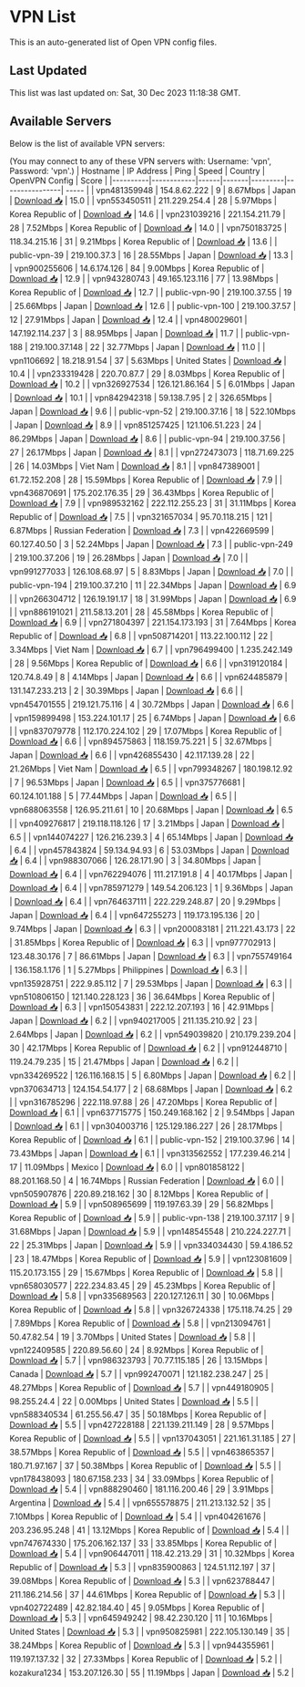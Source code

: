 # VPN List

This is an auto-generated list of Open VPN config files.

## Last Updated

This list was last updated on: Sat, 30 Dec 2023 11:18:38 GMT.

## Available Servers

Below is the list of available VPN servers:

(You may connect to any of these VPN servers with: Username: 'vpn', Password: 'vpn'.)
| Hostname | IP Address | Ping | Speed | Country | OpenVPN Config | Score |
|----------|------------|------|-------|---------|----------------| ----- |
| vpn481359948 | 154.8.62.222 | 9 | 8.67Mbps | Japan | [Download 📥](./configs/server_0_JP.ovpn) | 15.0 |
| vpn553450511 | 211.229.254.4 | 28 | 5.97Mbps | Korea Republic of | [Download 📥](./configs/server_1_KR.ovpn) | 14.6 |
| vpn231039216 | 221.154.211.79 | 28 | 7.52Mbps | Korea Republic of | [Download 📥](./configs/server_2_KR.ovpn) | 14.0 |
| vpn750183725 | 118.34.215.16 | 31 | 9.21Mbps | Korea Republic of | [Download 📥](./configs/server_3_KR.ovpn) | 13.6 |
| public-vpn-39 | 219.100.37.3 | 16 | 28.55Mbps | Japan | [Download 📥](./configs/server_4_JP.ovpn) | 13.3 |
| vpn900255606 | 14.6.174.126 | 84 | 9.00Mbps | Korea Republic of | [Download 📥](./configs/server_5_KR.ovpn) | 12.9 |
| vpn943280743 | 49.165.123.116 | 77 | 13.98Mbps | Korea Republic of | [Download 📥](./configs/server_6_KR.ovpn) | 12.7 |
| public-vpn-90 | 219.100.37.55 | 19 | 25.66Mbps | Japan | [Download 📥](./configs/server_7_JP.ovpn) | 12.6 |
| public-vpn-100 | 219.100.37.57 | 12 | 27.91Mbps | Japan | [Download 📥](./configs/server_8_JP.ovpn) | 12.4 |
| vpn480029601 | 147.192.114.237 | 3 | 88.95Mbps | Japan | [Download 📥](./configs/server_9_JP.ovpn) | 11.7 |
| public-vpn-188 | 219.100.37.148 | 22 | 32.77Mbps | Japan | [Download 📥](./configs/server_10_JP.ovpn) | 11.0 |
| vpn1106692 | 18.218.91.54 | 37 | 5.63Mbps | United States | [Download 📥](./configs/server_11_US.ovpn) | 10.4 |
| vpn233319428 | 220.70.87.7 | 29 | 8.03Mbps | Korea Republic of | [Download 📥](./configs/server_12_KR.ovpn) | 10.2 |
| vpn326927534 | 126.121.86.164 | 5 | 6.01Mbps | Japan | [Download 📥](./configs/server_13_JP.ovpn) | 10.1 |
| vpn842942318 | 59.138.7.95 | 2 | 326.65Mbps | Japan | [Download 📥](./configs/server_14_JP.ovpn) | 9.6 |
| public-vpn-52 | 219.100.37.16 | 18 | 522.10Mbps | Japan | [Download 📥](./configs/server_15_JP.ovpn) | 8.9 |
| vpn851257425 | 121.106.51.223 | 24 | 86.29Mbps | Japan | [Download 📥](./configs/server_16_JP.ovpn) | 8.6 |
| public-vpn-94 | 219.100.37.56 | 27 | 26.17Mbps | Japan | [Download 📥](./configs/server_17_JP.ovpn) | 8.1 |
| vpn272473073 | 118.71.69.225 | 26 | 14.03Mbps | Viet Nam | [Download 📥](./configs/server_18_VN.ovpn) | 8.1 |
| vpn847389001 | 61.72.152.208 | 28 | 15.59Mbps | Korea Republic of | [Download 📥](./configs/server_19_KR.ovpn) | 7.9 |
| vpn436870691 | 175.202.176.35 | 29 | 36.43Mbps | Korea Republic of | [Download 📥](./configs/server_20_KR.ovpn) | 7.9 |
| vpn989532162 | 222.112.255.23 | 31 | 31.11Mbps | Korea Republic of | [Download 📥](./configs/server_21_KR.ovpn) | 7.5 |
| vpn321657034 | 95.70.118.215 | 121 | 6.87Mbps | Russian Federation | [Download 📥](./configs/server_22_RU.ovpn) | 7.3 |
| vpn422669599 | 60.127.40.50 | 3 | 52.24Mbps | Japan | [Download 📥](./configs/server_23_JP.ovpn) | 7.3 |
| public-vpn-249 | 219.100.37.206 | 19 | 26.28Mbps | Japan | [Download 📥](./configs/server_24_JP.ovpn) | 7.0 |
| vpn991277033 | 126.108.68.97 | 5 | 8.83Mbps | Japan | [Download 📥](./configs/server_25_JP.ovpn) | 7.0 |
| public-vpn-194 | 219.100.37.210 | 11 | 22.34Mbps | Japan | [Download 📥](./configs/server_26_JP.ovpn) | 6.9 |
| vpn266304712 | 126.19.191.17 | 18 | 31.99Mbps | Japan | [Download 📥](./configs/server_27_JP.ovpn) | 6.9 |
| vpn886191021 | 211.58.13.201 | 28 | 45.58Mbps | Korea Republic of | [Download 📥](./configs/server_28_KR.ovpn) | 6.9 |
| vpn271804397 | 221.154.173.193 | 31 | 7.64Mbps | Korea Republic of | [Download 📥](./configs/server_29_KR.ovpn) | 6.8 |
| vpn508714201 | 113.22.100.112 | 22 | 3.34Mbps | Viet Nam | [Download 📥](./configs/server_30_VN.ovpn) | 6.7 |
| vpn796499400 | 1.235.242.149 | 28 | 9.56Mbps | Korea Republic of | [Download 📥](./configs/server_31_KR.ovpn) | 6.6 |
| vpn319120184 | 120.74.8.49 | 8 | 4.14Mbps | Japan | [Download 📥](./configs/server_32_JP.ovpn) | 6.6 |
| vpn624485879 | 131.147.233.213 | 2 | 30.39Mbps | Japan | [Download 📥](./configs/server_33_JP.ovpn) | 6.6 |
| vpn454701555 | 219.121.75.116 | 4 | 30.72Mbps | Japan | [Download 📥](./configs/server_34_JP.ovpn) | 6.6 |
| vpn159899498 | 153.224.101.17 | 25 | 6.74Mbps | Japan | [Download 📥](./configs/server_35_JP.ovpn) | 6.6 |
| vpn837079778 | 112.170.224.102 | 29 | 17.07Mbps | Korea Republic of | [Download 📥](./configs/server_36_KR.ovpn) | 6.6 |
| vpn894575863 | 118.159.75.221 | 5 | 32.67Mbps | Japan | [Download 📥](./configs/server_37_JP.ovpn) | 6.6 |
| vpn426855430 | 42.117.139.28 | 22 | 21.26Mbps | Viet Nam | [Download 📥](./configs/server_38_VN.ovpn) | 6.5 |
| vpn799348267 | 180.198.12.92 | 7 | 96.53Mbps | Japan | [Download 📥](./configs/server_39_JP.ovpn) | 6.5 |
| vpn375776681 | 60.124.101.188 | 5 | 77.44Mbps | Japan | [Download 📥](./configs/server_40_JP.ovpn) | 6.5 |
| vpn688063558 | 126.95.211.61 | 10 | 20.68Mbps | Japan | [Download 📥](./configs/server_41_JP.ovpn) | 6.5 |
| vpn409276817 | 219.118.118.126 | 17 | 3.21Mbps | Japan | [Download 📥](./configs/server_42_JP.ovpn) | 6.5 |
| vpn144074227 | 126.216.239.3 | 4 | 65.14Mbps | Japan | [Download 📥](./configs/server_43_JP.ovpn) | 6.4 |
| vpn457843824 | 59.134.94.93 | 6 | 53.03Mbps | Japan | [Download 📥](./configs/server_44_JP.ovpn) | 6.4 |
| vpn988307066 | 126.28.171.90 | 3 | 34.80Mbps | Japan | [Download 📥](./configs/server_45_JP.ovpn) | 6.4 |
| vpn762294076 | 111.217.191.8 | 4 | 40.17Mbps | Japan | [Download 📥](./configs/server_46_JP.ovpn) | 6.4 |
| vpn785971279 | 149.54.206.123 | 1 | 9.36Mbps | Japan | [Download 📥](./configs/server_47_JP.ovpn) | 6.4 |
| vpn764637111 | 222.229.248.87 | 20 | 9.29Mbps | Japan | [Download 📥](./configs/server_48_JP.ovpn) | 6.4 |
| vpn647255273 | 119.173.195.136 | 20 | 9.74Mbps | Japan | [Download 📥](./configs/server_49_JP.ovpn) | 6.3 |
| vpn200083181 | 211.221.43.173 | 22 | 31.85Mbps | Korea Republic of | [Download 📥](./configs/server_50_KR.ovpn) | 6.3 |
| vpn977702913 | 123.48.30.176 | 7 | 86.61Mbps | Japan | [Download 📥](./configs/server_51_JP.ovpn) | 6.3 |
| vpn755749164 | 136.158.1.176 | 1 | 5.27Mbps | Philippines | [Download 📥](./configs/server_52_PH.ovpn) | 6.3 |
| vpn135928751 | 222.9.85.112 | 7 | 29.53Mbps | Japan | [Download 📥](./configs/server_53_JP.ovpn) | 6.3 |
| vpn510806150 | 121.140.228.123 | 36 | 36.64Mbps | Korea Republic of | [Download 📥](./configs/server_54_KR.ovpn) | 6.3 |
| vpn150543831 | 222.12.207.193 | 16 | 42.91Mbps | Japan | [Download 📥](./configs/server_55_JP.ovpn) | 6.2 |
| vpn940217005 | 211.135.210.92 | 23 | 2.64Mbps | Japan | [Download 📥](./configs/server_56_JP.ovpn) | 6.2 |
| vpn549039820 | 210.179.239.204 | 30 | 42.17Mbps | Korea Republic of | [Download 📥](./configs/server_57_KR.ovpn) | 6.2 |
| vpn912448710 | 119.24.79.235 | 15 | 21.47Mbps | Japan | [Download 📥](./configs/server_58_JP.ovpn) | 6.2 |
| vpn334269522 | 126.116.168.15 | 5 | 6.80Mbps | Japan | [Download 📥](./configs/server_59_JP.ovpn) | 6.2 |
| vpn370634713 | 124.154.54.177 | 2 | 68.68Mbps | Japan | [Download 📥](./configs/server_60_JP.ovpn) | 6.2 |
| vpn316785296 | 222.118.97.88 | 26 | 47.20Mbps | Korea Republic of | [Download 📥](./configs/server_61_KR.ovpn) | 6.1 |
| vpn637715775 | 150.249.168.162 | 2 | 9.54Mbps | Japan | [Download 📥](./configs/server_62_JP.ovpn) | 6.1 |
| vpn304003716 | 125.129.186.227 | 26 | 28.17Mbps | Korea Republic of | [Download 📥](./configs/server_63_KR.ovpn) | 6.1 |
| public-vpn-152 | 219.100.37.96 | 14 | 73.43Mbps | Japan | [Download 📥](./configs/server_64_JP.ovpn) | 6.1 |
| vpn313562552 | 177.239.46.214 | 17 | 11.09Mbps | Mexico | [Download 📥](./configs/server_65_MX.ovpn) | 6.0 |
| vpn801858122 | 88.201.168.50 | 4 | 16.74Mbps | Russian Federation | [Download 📥](./configs/server_66_RU.ovpn) | 6.0 |
| vpn505907876 | 220.89.218.162 | 30 | 8.12Mbps | Korea Republic of | [Download 📥](./configs/server_67_KR.ovpn) | 5.9 |
| vpn508965699 | 119.197.63.39 | 29 | 56.82Mbps | Korea Republic of | [Download 📥](./configs/server_68_KR.ovpn) | 5.9 |
| public-vpn-138 | 219.100.37.117 | 9 | 31.68Mbps | Japan | [Download 📥](./configs/server_69_JP.ovpn) | 5.9 |
| vpn148545548 | 210.224.227.71 | 22 | 25.31Mbps | Japan | [Download 📥](./configs/server_70_JP.ovpn) | 5.9 |
| vpn334034430 | 59.4.186.52 | 23 | 18.47Mbps | Korea Republic of | [Download 📥](./configs/server_71_KR.ovpn) | 5.9 |
| vpn123081609 | 115.20.173.155 | 29 | 15.67Mbps | Korea Republic of | [Download 📥](./configs/server_72_KR.ovpn) | 5.8 |
| vpn658030577 | 222.234.83.45 | 29 | 45.23Mbps | Korea Republic of | [Download 📥](./configs/server_73_KR.ovpn) | 5.8 |
| vpn335689563 | 220.127.126.11 | 30 | 10.06Mbps | Korea Republic of | [Download 📥](./configs/server_74_KR.ovpn) | 5.8 |
| vpn326724338 | 175.118.74.25 | 29 | 7.89Mbps | Korea Republic of | [Download 📥](./configs/server_75_KR.ovpn) | 5.8 |
| vpn213094761 | 50.47.82.54 | 19 | 3.70Mbps | United States | [Download 📥](./configs/server_76_US.ovpn) | 5.8 |
| vpn122409585 | 220.89.56.60 | 24 | 8.92Mbps | Korea Republic of | [Download 📥](./configs/server_77_KR.ovpn) | 5.7 |
| vpn986323793 | 70.77.115.185 | 26 | 13.15Mbps | Canada | [Download 📥](./configs/server_78_CA.ovpn) | 5.7 |
| vpn992470071 | 121.182.238.247 | 25 | 48.27Mbps | Korea Republic of | [Download 📥](./configs/server_79_KR.ovpn) | 5.7 |
| vpn449180905 | 98.255.24.4 | 22 | 0.00Mbps | United States | [Download 📥](./configs/server_80_US.ovpn) | 5.5 |
| vpn588340534 | 61.255.56.47 | 35 | 50.18Mbps | Korea Republic of | [Download 📥](./configs/server_81_KR.ovpn) | 5.5 |
| vpn427228188 | 221.139.211.149 | 28 | 9.57Mbps | Korea Republic of | [Download 📥](./configs/server_82_KR.ovpn) | 5.5 |
| vpn137043051 | 221.161.31.185 | 27 | 38.57Mbps | Korea Republic of | [Download 📥](./configs/server_83_KR.ovpn) | 5.5 |
| vpn463865357 | 180.71.97.167 | 37 | 50.38Mbps | Korea Republic of | [Download 📥](./configs/server_84_KR.ovpn) | 5.5 |
| vpn178438093 | 180.67.158.233 | 34 | 33.09Mbps | Korea Republic of | [Download 📥](./configs/server_85_KR.ovpn) | 5.4 |
| vpn888290460 | 181.116.200.46 | 29 | 3.91Mbps | Argentina | [Download 📥](./configs/server_86_AR.ovpn) | 5.4 |
| vpn655578875 | 211.213.132.52 | 35 | 7.10Mbps | Korea Republic of | [Download 📥](./configs/server_87_KR.ovpn) | 5.4 |
| vpn404261676 | 203.236.95.248 | 41 | 13.12Mbps | Korea Republic of | [Download 📥](./configs/server_88_KR.ovpn) | 5.4 |
| vpn747674330 | 175.206.162.137 | 33 | 33.85Mbps | Korea Republic of | [Download 📥](./configs/server_89_KR.ovpn) | 5.4 |
| vpn906447011 | 118.42.213.29 | 31 | 10.32Mbps | Korea Republic of | [Download 📥](./configs/server_90_KR.ovpn) | 5.3 |
| vpn835900863 | 124.51.112.197 | 37 | 39.08Mbps | Korea Republic of | [Download 📥](./configs/server_91_KR.ovpn) | 5.3 |
| vpn623788447 | 211.186.214.56 | 37 | 44.61Mbps | Korea Republic of | [Download 📥](./configs/server_92_KR.ovpn) | 5.3 |
| vpn402722489 | 42.82.184.40 | 45 | 9.05Mbps | Korea Republic of | [Download 📥](./configs/server_93_KR.ovpn) | 5.3 |
| vpn645949242 | 98.42.230.120 | 11 | 10.16Mbps | United States | [Download 📥](./configs/server_94_US.ovpn) | 5.3 |
| vpn950825981 | 222.105.130.149 | 35 | 38.24Mbps | Korea Republic of | [Download 📥](./configs/server_95_KR.ovpn) | 5.3 |
| vpn944355961 | 119.197.137.32 | 32 | 27.33Mbps | Korea Republic of | [Download 📥](./configs/server_96_KR.ovpn) | 5.2 |
| kozakura1234 | 153.207.126.30 | 55 | 11.19Mbps | Japan | [Download 📥](./configs/server_97_JP.ovpn) | 5.2 |
